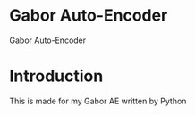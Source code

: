 # Gabor Auto-Encoder
 Gabor Auto-Encoder

# Introduction
This is made for my Gabor AE written by Python